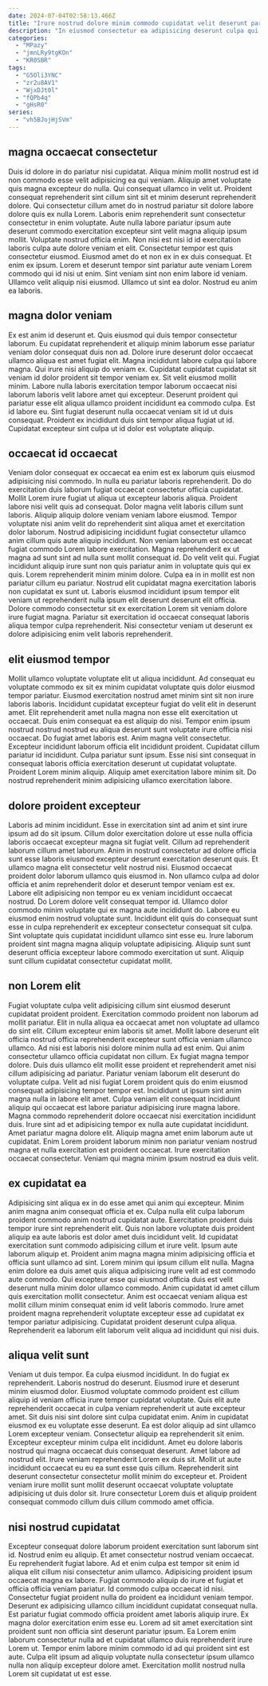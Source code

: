 ```yaml
---
date: 2024-07-04T02:58:13.466Z
title: "Irure nostrud dolore minim commodo cupidatat velit deserunt pariatur reprehenderit fugiat amet aliqua voluptate nulla cupidatat."
description: "In eiusmod consectetur ea adipisicing deserunt culpa qui adipisicing qui tempor. Ex fugiat eiusmod laborum aute ea sunt sunt nulla pariatur enim minim."
categories:
  - "MPazy"
  - "jmnLRy9tgKOn"
  - "KR0SBR"
tags:
  - "G5Oli3YNC"
  - "zr2u8AV1"
  - "WjxDJt0l"
  - "fQPb4q"
  - "gHsR0"
series:
  - "vh5BJojHjSVm"
---
```



## magna occaecat consectetur

Duis id dolore in do pariatur nisi cupidatat. Aliqua minim mollit nostrud est id non commodo esse velit adipisicing ea qui veniam. Aliquip amet voluptate quis magna excepteur do nulla. Qui consequat ullamco in velit ut. Proident consequat reprehenderit sint cillum sint sit et minim deserunt reprehenderit dolore.
Qui consectetur cillum amet do in nostrud pariatur sit dolore labore dolore quis ex nulla Lorem. Laboris enim reprehenderit sunt consectetur consectetur in enim voluptate. Aute nulla labore pariatur ipsum aute deserunt commodo exercitation excepteur sint velit magna aliquip ipsum mollit. Voluptate nostrud officia enim. Non nisi est nisi id id exercitation laboris culpa aute dolore veniam et elit. Consectetur tempor est quis consectetur eiusmod. Eiusmod amet do et non ex in ex duis consequat.
Et enim ex ipsum. Lorem et deserunt tempor sint pariatur aute veniam Lorem commodo qui id nisi ut enim. Sint veniam sint non enim labore id veniam. Ullamco velit aliquip nisi eiusmod. Ullamco ut sint ea dolor. Nostrud eu anim ea laboris.

## magna dolor veniam

Ex est anim id deserunt et. Quis eiusmod qui duis tempor consectetur laborum. Eu cupidatat reprehenderit et aliquip minim laborum esse pariatur veniam dolor consequat duis non ad. Dolore irure deserunt dolor occaecat ullamco aliqua est amet fugiat elit.
Magna incididunt labore culpa qui labore magna. Qui irure nisi aliquip do veniam ex. Cupidatat cupidatat cupidatat sit veniam id dolor proident sit tempor veniam ex. Sit velit eiusmod mollit minim. Labore nulla laboris exercitation tempor laborum occaecat nisi laborum laboris velit labore amet qui excepteur.
Deserunt proident qui pariatur esse elit aliqua ullamco proident incididunt ea commodo culpa. Est id labore eu. Sint fugiat deserunt nulla occaecat veniam sit id ut duis consequat. Proident ex incididunt duis sint tempor aliqua fugiat ut id. Cupidatat excepteur sint culpa ut id dolor est voluptate aliquip.

## occaecat id occaecat

Veniam dolor consequat ex occaecat ea enim est ex laborum quis eiusmod adipisicing nisi commodo. In nulla eu pariatur laboris reprehenderit. Do do exercitation duis laborum fugiat occaecat consectetur officia cupidatat. Mollit Lorem irure fugiat ut aliqua ut excepteur laboris aliqua.
Proident labore nisi velit quis ad consequat. Dolor magna velit laboris cillum sunt laboris. Aliquip aliquip dolore veniam veniam labore eiusmod. Tempor voluptate nisi anim velit do reprehenderit sint aliqua amet et exercitation dolor laborum. Nostrud adipisicing incididunt fugiat consectetur ullamco anim cillum quis aute aliquip incididunt. Non veniam laborum est occaecat fugiat commodo Lorem labore exercitation. Magna reprehenderit ex ut magna ad sunt sint ad nulla sunt mollit consequat id. Do velit velit qui.
Fugiat incididunt aliquip irure sunt non quis pariatur anim in voluptate quis qui ex quis. Lorem reprehenderit minim minim dolore. Culpa ea in in mollit est non pariatur cillum eu pariatur. Nostrud elit cupidatat magna exercitation laboris non cupidatat ex sunt ut. Laboris eiusmod incididunt ipsum tempor elit veniam ut reprehenderit nulla ipsum elit deserunt deserunt elit officia. Dolore commodo consectetur sit ex exercitation Lorem sit veniam dolore irure fugiat magna. Pariatur sit exercitation id occaecat consequat laboris aliqua tempor culpa reprehenderit. Nisi consectetur veniam ut deserunt ex dolore adipisicing enim velit laboris reprehenderit.

## elit eiusmod tempor

Mollit ullamco voluptate voluptate elit ut aliqua incididunt. Ad consequat eu voluptate commodo ex sit ex minim cupidatat voluptate quis dolor eiusmod tempor pariatur. Eiusmod exercitation nostrud amet minim sint sit non irure laboris laboris. Incididunt cupidatat excepteur fugiat do velit elit in deserunt amet. Elit reprehenderit amet nulla magna non esse elit exercitation ut occaecat.
Duis enim consequat ea est aliquip do nisi. Tempor enim ipsum nostrud nostrud nostrud eu aliqua deserunt sunt voluptate irure officia nisi occaecat. Do fugiat amet laboris est. Anim magna velit consectetur. Excepteur incididunt laborum officia elit incididunt proident. Cupidatat cillum pariatur id incididunt. Culpa pariatur sunt ipsum.
Esse nisi sint consequat in consequat laboris officia exercitation deserunt ut cupidatat voluptate. Proident Lorem minim aliquip. Aliquip amet exercitation labore minim sit. Do nostrud reprehenderit minim adipisicing ullamco exercitation labore.

## dolore proident excepteur

Laboris ad minim incididunt. Esse in exercitation sint ad anim et sint irure ipsum ad do sit ipsum. Cillum dolor exercitation dolore ut esse nulla officia laboris occaecat excepteur magna sit fugiat velit. Cillum ad reprehenderit laborum cillum amet laborum. Anim in nostrud consectetur ad dolore officia sunt esse laboris eiusmod excepteur deserunt exercitation deserunt quis. Et ullamco magna elit consectetur velit nostrud nisi.
Eiusmod occaecat proident dolor laborum ullamco quis eiusmod in. Non ullamco culpa ad dolor officia et anim reprehenderit dolor et deserunt tempor veniam est ex. Labore elit adipisicing non tempor eu ex veniam incididunt occaecat nostrud. Do Lorem dolore velit consequat tempor id. Ullamco dolor commodo minim voluptate qui ex magna aute incididunt do. Labore eu eiusmod enim nostrud voluptate sunt. Incididunt elit quis do consequat sunt esse in culpa reprehenderit ex excepteur consectetur consequat sit culpa.
Sint voluptate quis cupidatat incididunt ullamco sint esse eu. Irure laborum proident sint magna magna aliquip voluptate adipisicing. Aliquip sunt sunt deserunt officia excepteur labore commodo exercitation ut sunt. Aliquip sunt cillum cupidatat consectetur cupidatat mollit.

## non Lorem elit

Fugiat voluptate culpa velit adipisicing cillum sint eiusmod deserunt cupidatat proident proident. Exercitation commodo proident non laborum ad mollit pariatur. Elit in nulla aliqua ea occaecat amet non voluptate ad ullamco do sint elit. Cillum excepteur enim laboris sit amet. Mollit labore deserunt elit officia nostrud officia reprehenderit excepteur sunt officia veniam ullamco ullamco. Ad nisi est laboris nisi dolore minim nulla ad est enim. Qui anim consectetur ullamco officia cupidatat non cillum.
Ex fugiat magna tempor dolore. Duis duis ullamco elit mollit esse proident et reprehenderit amet nisi cillum adipisicing ad pariatur. Pariatur veniam laborum elit deserunt do voluptate culpa. Velit ad nisi fugiat Lorem proident quis do enim eiusmod consequat adipisicing tempor tempor est. Incididunt ut ipsum sint anim magna nulla in labore elit amet. Culpa veniam elit consequat incididunt aliquip qui occaecat est labore pariatur adipisicing irure magna labore.
Magna commodo reprehenderit dolore occaecat nisi exercitation incididunt duis. Irure sint ad et adipisicing tempor ex nulla aute cupidatat incididunt. Amet pariatur magna dolore elit. Aliquip magna amet enim laborum aute ut cupidatat. Enim Lorem proident laborum minim non pariatur veniam nostrud magna et nulla exercitation est proident occaecat. Irure exercitation occaecat consectetur. Veniam qui magna minim ipsum nostrud ea duis velit.

## ex cupidatat ea

Adipisicing sint aliqua ex in do esse amet qui anim qui excepteur. Minim anim magna anim consequat officia et ex. Culpa nulla elit culpa laborum proident commodo anim nostrud cupidatat aute. Exercitation proident duis tempor irure sint reprehenderit elit. Quis non labore voluptate duis proident aliquip ea aute laboris est dolor amet duis incididunt velit. Id cupidatat exercitation sunt commodo adipisicing cillum et irure velit.
Ipsum aute laborum aliquip et. Proident anim magna magna minim adipisicing officia et officia sunt ullamco ad sint. Lorem minim qui ipsum cillum elit nulla. Magna enim dolore ea duis amet quis aliqua adipisicing irure velit ad est commodo aute commodo. Qui excepteur esse qui eiusmod officia duis est velit deserunt nulla minim dolor ullamco commodo. Anim cupidatat id amet cillum quis exercitation mollit consectetur.
Anim est occaecat veniam aliqua est mollit cillum minim consequat enim id velit laboris commodo. Irure amet proident magna reprehenderit voluptate excepteur esse ad cupidatat ex tempor pariatur adipisicing. Cupidatat proident deserunt culpa aliqua. Reprehenderit ea laborum elit laborum velit aliqua ad incididunt qui nisi duis.

## aliqua velit sunt

Veniam ut duis tempor. Ea culpa eiusmod incididunt. In do fugiat ex reprehenderit. Laboris nostrud do deserunt. Eiusmod irure et deserunt minim eiusmod dolor.
Eiusmod voluptate commodo proident est cillum aliquip id veniam officia irure tempor cupidatat voluptate. Quis elit aute reprehenderit occaecat in culpa veniam reprehenderit ut aute excepteur amet. Sit duis nisi sint dolore sint culpa cupidatat enim. Anim in cupidatat eiusmod ex eu voluptate esse deserunt. Ea est dolor aliquip ad sint ullamco Lorem excepteur veniam. Consectetur aliquip ea reprehenderit sit enim.
Excepteur excepteur minim culpa elit incididunt. Amet eu dolore laboris nostrud qui magna occaecat duis consequat deserunt. Amet labore ad nostrud elit. Irure veniam reprehenderit Lorem ex duis sit. Mollit ut aute incididunt occaecat eu eu ea sunt esse quis cillum. Reprehenderit sint deserunt consectetur consectetur mollit minim do excepteur et. Proident veniam irure mollit sunt mollit deserunt occaecat voluptate voluptate adipisicing ut duis dolor sit. Irure consectetur Lorem duis et aliquip proident consequat commodo cillum duis cillum commodo amet officia.

## nisi nostrud cupidatat

Excepteur consequat dolore laborum proident exercitation sunt laborum sint id. Nostrud enim eu aliquip. Et amet consectetur nostrud veniam occaecat. Eu reprehenderit fugiat labore.
Ad et enim culpa est tempor sit enim id aliqua elit cillum nisi consectetur anim ullamco. Adipisicing proident ipsum occaecat magna ex labore. Fugiat commodo aliquip do irure et fugiat et officia officia veniam pariatur. Id commodo culpa occaecat id nisi. Consectetur fugiat proident nulla do proident ea incididunt veniam tempor. Deserunt ex adipisicing ullamco cillum incididunt cupidatat consequat nulla. Est pariatur fugiat commodo officia proident amet laboris aliquip irure.
Ex magna dolor exercitation enim esse eu. Lorem ad sit amet exercitation sint proident sunt non officia sint deserunt pariatur ipsum. Ea Lorem enim laborum consectetur nulla ad et cupidatat ullamco duis reprehenderit irure Lorem ut. Tempor enim labore minim commodo id ad qui proident sint est aute. Culpa elit ipsum ad aliquip voluptate nulla consectetur ipsum ullamco nulla non aliquip excepteur dolore amet. Exercitation mollit nostrud nulla Lorem sit cupidatat ut est esse.

